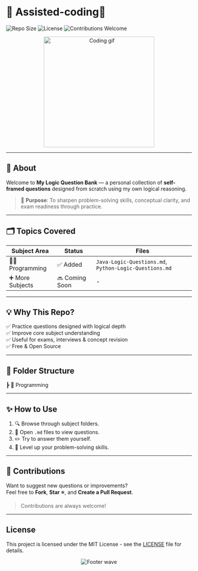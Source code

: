 # 🚀 Assisted-coding🧠

![Repo Size](https://img.shields.io/github/repo-size/Yokesh4/Assisted-coding?color=blue&style=flat-square)
![License](https://img.shields.io/github/license/Yokesh4/Assisted-coding?color=green&style=flat-square)
![Contributions Welcome](https://img.shields.io/badge/contributions-welcome-brightgreen.svg?style=flat-square)

<p align="center">
  <img src="https://media.giphy.com/media/26ufnwz3wDUli7GU0/giphy.gif" width="300px" alt="Coding gif">
</p>

---

## 📖 About
Welcome to **My Logic Question Bank** — a personal collection of **self-framed questions** designed from scratch using my own logical reasoning.

> 🎯 **Purpose**: To sharpen problem-solving skills, conceptual clarity, and exam readiness through practice.

---

## 🗂️ Topics Covered
| Subject Area | Status | Files |
|--------------|--------|-------|
| 🧑‍💻 Programming | ✅ Added | `Java-Logic-Questions.md`, `Python-Logic-Questions.md` |
| ➕ More Subjects | 🔜 Coming Soon | - |

---

## 💡 Why This Repo?
✅ Practice questions designed with logical depth  
✅ Improve core subject understanding  
✅ Useful for exams, interviews & concept revision  
✅ Free & Open Source

---

## 📝 Folder Structure
┣ 📂 Programming

---

## ✨ How to Use
1. 🔍 Browse through subject folders.
2. 📑 Open `.md` files to view questions.
3. ✏️ Try to answer them yourself.
4. 🚀 Level up your problem-solving skills.

---

## 👫 Contributions
Want to suggest new questions or improvements?  
Feel free to **Fork**, **Star ⭐**, and **Create a Pull Request**.  
> Contributions are always welcome!

---

## License
This project is licensed under the MIT License - see the [LICENSE](./LICENSE) file for details.

<p align="center">
  <img src="https://capsule-render.vercel.app/api?type=waving&color=gradient&height=150&section=footer&text=Happy%20Learning!&fontSize=30&fontColor=ffffff" alt="Footer wave">
</p>
